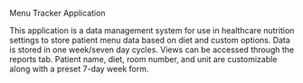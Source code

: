 Menu Tracker Application

This application is a data management system for use in healthcare nutrition settings to store patient menu data based on diet and custom options.
Data is stored in one week/seven day cycles. Views can be accessed through the reports tab.
Patient name, diet, room number, and unit are customizable along with a preset 7-day week form.
